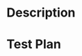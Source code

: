 <!-- Please read our contributor guide before submitting your PR: -->
<!-- https://github.com/sourcecred/sourcecred/blob/master/CONTRIBUTING.md -->

# Description

<!-- Possible prompts:
  Why is the change important?
  Did you consider and reject alternate formulations of the same idea?
  Are there relevant issues or discussions elsewhere?
-->

# Test Plan

<!-- Possible prompts:
  How well covered by automated tests is this change?
  How did you manually test this change? How can a reviewer replicate the tests?
-->
